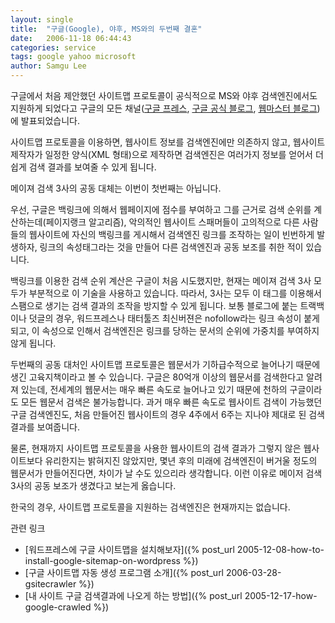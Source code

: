 ```yaml
---
layout: single
title:  "구글(Google), 야후, MS와의 두번째 결혼"
date:   2006-11-18 06:44:43
categories: service
tags: google yahoo microsoft
author: Samgu Lee
---
```

구글에서 처음 제안했던 사이트맵 프로토콜이 공식적으로 MS와 야후 검색엔진에서도 지원하게 되었다고 구글의 모든 채널([구글 프레스](http://www.google.com/press/pressrel/sitemapsorg.html), [구글 공식 블로그](http://googleblog.blogspot.com/2006/11/search-engines-united.html), [웹마스터 블로그](http://googlewebmastercentral.blogspot.com/2006/11/joint-support-for-sitemap-protocol.html))에 발표되었습니다.

사이트맵 프로토콜을 이용하면, 웹사이트 정보를 검색엔진에만 의존하지 않고, 웹사이트 제작자가 일정한 양식(XML 형태)으로 제작하면 검색엔진은 여러가지 정보를 얻어서 더 쉽게 검색 결과를 보여줄 수 있게 됩니다.

메이져 검색 3사의 공동 대체는 이번이 첫번째는 아닙니다.

우선, 구글은 백링크에 의해서 웹페이지에 점수를 부여하고 그를 근거로 검색 순위를 계산하는데(페이지랭크 알고리즘), 악의적인 웹사이트 스패머들이 고의적으로 다른 사람들의 웹사이트에 자신의 백링크를 게시해서 검색엔진 링크를 조작하는 일이 빈번하게 발생하자, 링크의 속성태그라는 것을 만들어 다른 검색엔진과 공동 보조를 취한 적이 있습니다.

백링크를 이용한 검색 순위 계산은 구글이 처음 시도했지만, 현재는 메이져 검색 3사 모두가 부분적으로 이 기술을 사용하고 있습니다. 따라서, 3사는 모두 이 태그를 이용해서 스팸으로 생기는 검색 결과의 조작을 방지할 수 있게 됩니다. 보통 블로그에 붙는 트랙백이나 덧글의 경우, 워드프레스나 태터툴즈 최신버젼은 nofollow라는 링크 속성이 붙게 되고, 이 속성으로 인해서 검색엔진은 링크를 당하는 문서의 순위에 가중치를 부여하지 않게 됩니다.

두번째의 공동 대처인 사이트맵 프로토콜은 웹문서가 기하급수적으로 늘어나기 때문에 생긴 고육지책이라고 볼 수 있습니다. 구글은 80억개 이상의 웹문서를 검색한다고 알려져 있는데, 전세계의 웹문서는 매우 빠른 속도로 늘어나고 있기 때문에 천하의 구글이라도 모든 웹문서 검색은 불가능합니다. 과거 매우 빠른 속도로 웹사이트 검색이 가능했던 구글 검색엔진도, 처음 만들어진 웹사이트의 경우 4주에서 6주는 지나야 제대로 된 검색 결과를 보여줍니다.

물론, 현재까지 사이트맵 프로토콜을 사용한 웹사이트의 검색 결과가 그렇지 않은 웹사이트보다 유리한지는 밝혀지진 않았지만, 몇년 후의 미래에 검색엔진이 버거울 정도의 웹문서가 만들어진다면, 차이가 날 수도 있으리라 생각합니다. 이런 이유로 메이저 검색 3사의 공동 보조가 생겼다고 보는게 옳습니다.

한국의 경우, 사이트맵 프로토콜을 지원하는 검색엔진은 현재까지는 없습니다.

관련 링크

- [워드프레스에 구글 사이트맵을 설치해보자]({% post_url 2005-12-08-how-to-install-google-sitemap-on-wordpress %})
- [구글 사이트맵 자동 생성 프로그램 소개]({% post_url 2006-03-28-gsitecrawler %})
- [내 사이트 구글 검색결과에 나오게 하는 방법]({% post_url 2005-12-17-how-google-crawled %})
